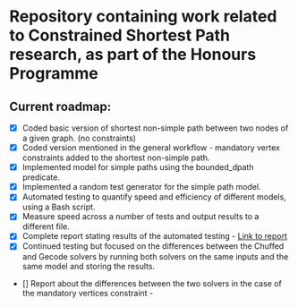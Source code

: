# Repository containing work related to Constrained Shortest Path research, as part of the Honours Programme 

## Current roadmap:

- [x] Coded basic version of shortest non-simple path between two nodes of a given graph. (no constraints)
- [x] Coded version mentioned in the general workflow - mandatory vertex constraints added to the shortest non-simple path.
- [x] Implemented model for simple paths using the bounded_dpath predicate.
- [X] Implemented a random test generator for the simple path model. 
- [X] Automated testing to quantify speed and efficiency of different models, using a Bash script.
- [X] Measure speed across a number of tests and output results to a different file.
- [X] Complete report stating results of the automated testing - [Link to report](https://github.com/AndreiLeIttu/constrained-shortest-path/blob/master/latex/automation/Automated%20testing%20analysis.pdf)
- [X] Continued testing but focused on the differences between the Chuffed and Gecode solvers by running both solvers on the same inputs and the same model and storing the results.
- [] Report about the differences between the two solvers in the case of the mandatory vertices constraint -   